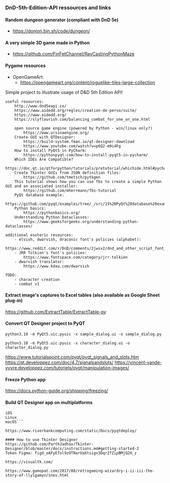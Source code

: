 ### DnD-5th-Edition-API ressources and links

#### Random dungeon generator (compliant with DnD 5e)
- https://donjon.bin.sh/code/dungeon/

#### A very simple 3D game made in Python
- https://github.com/FinFetChannel/RayCastingPythonMaze

#### Pygame resources

- OpenGameArt:
  - https://opengameart.org/content/roguelike-tiles-large-collection

Simple project to illustrate usage of D&D 5th Edition API!

    useful resources:
        http://www.dnd5eapi.co/
        https://www.aidedd.org/regles/creation-de-perso/suite/
        https://www.aidedd.org/
        https://slyflourish.com/balancing_combat_for_one_on_one.html

        open source game engine (powered by Python - win/linux only?)
            https://www.ursinaengine.org/
        Create GUI with QTDesigner:
            https://build-system.fman.io/qt-designer-download
            https://www.youtube.com/watch?v=p6Q2-m9i4Fg
        How to install PyQt5 in PyCharm:
            https://pythonpyqt.com/how-to-install-pyqt5-in-pycharm/
        Which IDEs Are Compatible?
            https://doc.qt.io/qtforpython/tutorials/pretutorial/whichide.html#pycharm
        Create Tkinter GUIs from JSON definition files:
            https://github.com/tmetsch/pytkgen
        This tutorial shows how you can use fbs to create a simple Python GUI and an associated installer:
            https://github.com/mherrmann/fbs-tutorial
        PyQt database example:
            https://github.com/pyqt/examples/tree/_/src/15%20PyQt%20database%20example
        Python basics:
            https://pythonbasics.org/
        Understanding Python Dataclasses:
            https://www.geeksforgeeks.org/understanding-python-dataclasses/

    additional esoteric resources:
        - elvish, dwarvish, draconic font's policies (alphabet): 
            https://www.reddit.com/r/DnD/comments/2jwsx2/dnd_and_other_script_font_collection/
        - JRR Tolkien's font's policies:
            https://www.fontspace.com/category/jrr-tolkien
        - dwarvish translator:
            https://www.kdau.com/dwarvish

    TODO:
        - character creation
        - combat v1

#### Extract image's captures to Excel tables (also available as Google Sheet plug-in)
https://github.com/ExtractTable/ExtractTable-py

#### Convert QT Designer project to PyQT
 ```python3.10 -m PyQt5.uic.pyuic -x sample_dialog.ui -o sample_dialog.py```

 ```python3.10 -m PyQt5.uic.pyuic -x character_dialog.ui -o character_dialog.py```

https://www.tutorialspoint.com/pyqt/pyqt_signals_and_slots.htm
https://qt.developpez.com/doc/4.7/signalsandslots/
https://vincent-vande-vyvre.developpez.com/tutoriels/pyqt/manipulation-images/

#### Freeze Python app
https://docs.python-guide.org/shipping/freezing/

#### Build QT Designer app on multiplatforms
```Android
iOS
Linux
macOS```

https://www.riverbankcomputing.com/static/Docs/pyqtdeploy/

#### How to use Tkinter Designer
https://github.com/ParthJadhav/Tkinter-Designer/blob/master/docs/instructions.md#getting-started-2
Token Figma: figd_oAFyETol9zOTNarUaXtsigv3DqrZfZipBMjQ2H_z

https://visualtk.com/

https://www.gamopat.com/2017/08/retrogaming-wizardry-i-ii-iii-the-story-of-llylgamyn/snes.html


